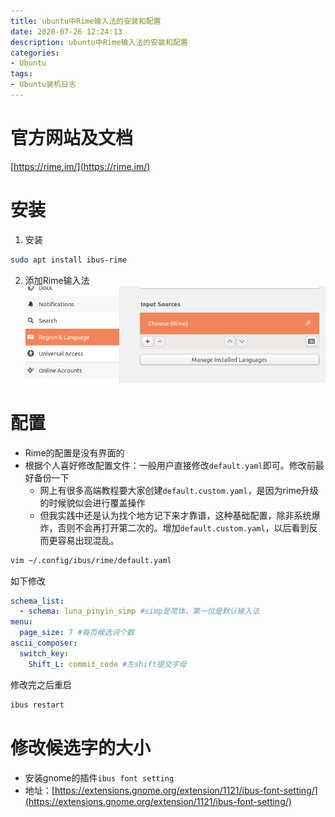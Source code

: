 ```yaml
---
title: ubuntu中Rime输入法的安装和配置
date: 2020-07-26 12:24:13
description: ubuntu中Rime输入法的安装和配置
categories:
- Ubuntu
tags:
- Ubuntu装机日志
---
```

#   官方网站及文档
[https://rime.im/](https://rime.im/)

#   安装
1.  安装
```bash
sudo apt install ibus-rime
```

2.  添加Rime输入法
![](../images/2020/07/20200724004.png)

#   配置
+   Rime的配置是没有界面的
+   根据个人喜好修改配置文件：一般用户直接修改`default.yaml`即可。修改前最好备份一下
    *   网上有很多高端教程要大家创建`default.custom.yaml`，是因为rime升级的时候貌似会进行覆盖操作
    *   但我实践中还是认为找个地方记下来才靠谱，这种基础配置，除非系统爆炸，否则不会再打开第二次的。增加`default.custom.yaml`，以后看到反而更容易出现混乱。

```bash
vim ~/.config/ibus/rime/default.yaml
```
如下修改
```yaml
schema_list:   
  - schema: luna_pinyin_simp #simp是简体，第一位是默认输入法 
menu:
  page_size: 7 #每页候选词个数
ascii_composer:
  switch_key:
    Shift_L: commit_code #左shift提交字母
```
修改完之后重启
```bash
ibus restart
```

#   修改候选字的大小
+   安装gnome的插件`ibus font setting`
+   地址：[https://extensions.gnome.org/extension/1121/ibus-font-setting/](https://extensions.gnome.org/extension/1121/ibus-font-setting/)
